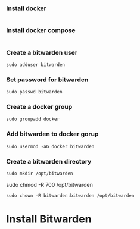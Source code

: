 ### Install docker
```

```
### Install docker compose
```

```
### Create a bitwarden user
```
sudo adduser bitwarden
```
### Set password for bitwarden
```
sudo passwd bitwarden
```
### Create a docker group
```
sudo groupadd docker
```
### Add bitwarden to docker gorup
```
sudo usermod -aG docker bitwarden
```
### Create a bitwarden directory
```
sudo mkdir /opt/bitwarden
```
sudo chmod -R 700 /opt/bitwarden
```
sudo chown -R bitwarden:bitwarden /opt/bitwarden
```
# Install Bitwarden
```

```

```

```

```

```

```

```

```

```

```

```

```

```

```

```

```

```

```

```

```

```

```

```

```

```

```

```
